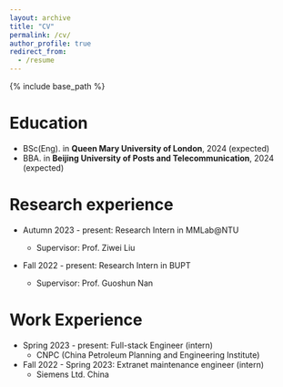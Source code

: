 ```yaml
---
layout: archive
title: "CV"
permalink: /cv/
author_profile: true
redirect_from:
  - /resume
---
```


{% include base_path %}

Education
======
* BSc(Eng). in **Queen Mary University of London**, 2024 (expected)
* BBA. in **Beijing University of Posts and Telecommunication**, 2024 (expected)

Research experience
======
* Autumn 2023 - present: Research Intern in MMLab@NTU
  * Supervisor: Prof. Ziwei Liu

* Fall 2022 - present: Research Intern in BUPT
  * Supervisor: Prof. Guoshun Nan
  


Work Experience
======
* Spring 2023 - present: Full-stack Engineer (intern)
  * CNPC (China Petroleum Planning and Engineering Institute)
* Fall 2022 - Spring 2023: Extranet maintenance engineer (intern)
  * Siemens Ltd. China


